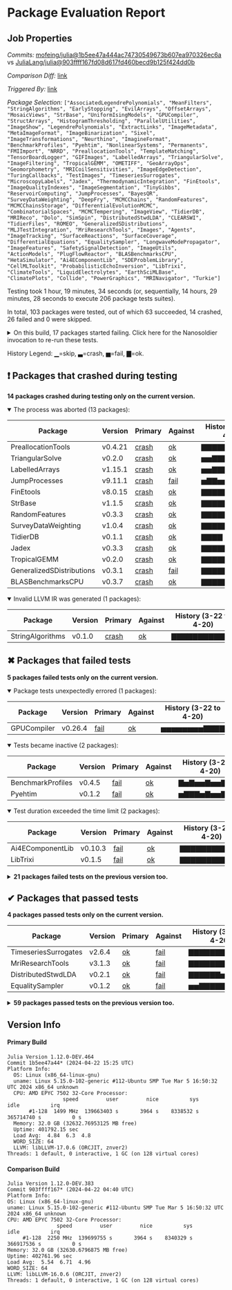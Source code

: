 # Package Evaluation Report

## Job Properties

*Commits:* [mofeing/julia@1b5ee47a444ac74730549673b607ea970326ec6a](https://github.com/mofeing/julia/commit/1b5ee47a444ac74730549673b607ea970326ec6a) vs [JuliaLang/julia@903ffff167fd08d617fd460becd9b125f424dd0b](https://github.com/JuliaLang/julia/commit/903ffff167fd08d617fd460becd9b125f424dd0b)

*Comparison Diff:* [link](https://github.com/JuliaLang/julia/compare/903ffff167fd08d617fd460becd9b125f424dd0b...mofeing/julia:1b5ee47a444ac74730549673b607ea970326ec6a)

*Triggered By:* [link](https://github.com/JuliaLang/julia/pull/53070#issuecomment-2070687280)

*Package Selection:* `["AssociatedLegendrePolynomials", "MeanFilters", "StringAlgorithms", "EarlyStopping", "EvilArrays", "OffsetArrays", "MosaicViews", "StrBase", "UniformIsingModels", "GPUCompiler", "StructArrays", "HistogramThresholding", "ParallelUtilities", "ImageShow", "LegendrePolynomials", "ExtractLinks", "ImageMetadata", "MetaImageFormat", "ImageBinarization", "Sixel", "ImageTransformations", "Neurthino", "ImagineFormat", "BenchmarkProfiles", "Pyehtim", "NonlinearSystems", "Permanents", "FMIImport", "NRRD", "PreallocationTools", "TemplateMatching", "TensorBoardLogger", "GIFImages", "LabelledArrays", "TriangularSolve", "ImageFiltering", "TropicalGEMM", "OMETIFF", "GeoArrayOps", "Geomorphometry", "MRICoilSensitivities", "ImageEdgeDetection", "TuringCallbacks", "TestImages", "TimeseriesSurrogates", "MicroscopyLabels", "Jadex", "ThermodynamicIntegration", "FinEtools", "ImageQualityIndexes", "ImageSegmentation", "TinyGibbs", "ReservoirComputing", "JumpProcesses", "BayesQR", "SurveyDataWeighting", "DeepFry", "MCMCChains", "RandomFeatures", "MCMCChainsStorage", "DifferentialEvolutionMCMC", "CombinatorialSpaces", "MCMCTempering", "ImageView", "TidierDB", "MRIReco", "Dolo", "SimSpin", "DistributedStwdLDA", "CLEARSWI", "TidierFiles", "ROMEO", "GeneralizedSDistributions", "MLJTestIntegration", "MriResearchTools", "Images", "Agents", "ImageTracking", "SurfaceReactions", "SurfaceCoverage", "DifferentialEquations", "EqualitySampler", "LongwaveModePropagator", "ImageFeatures", "SafetySignalDetection", "ImageUtils", "ActionModels", "PlugFlowReactor", "BLASBenchmarksCPU", "HetaSimulator", "Ai4EComponentLib", "SDEProblemLibrary", "CellMLToolkit", "ProbabilisticEchoInversion", "LibTrixi", "ClimateTools", "LiquidElectrolytes", "EarthSciMLBase", "ClimatePlots", "Collide", "PowerGraphics", "MRINavigator", "Turkie"]`

Testing took 1 hour, 19 minutes, 34 seconds (or, sequentially, 14 hours, 29 minutes, 28 seconds to execute 206 package tests suites).

In total, 103 packages were tested, out of which 63 succeeded, 14 crashed, 26 failed and 0 were skipped.


<details><summary>On this build, 17 packages started failing. Click here for the Nanosoldier invocation to re-run these tests.</summary>
<p>

```
@nanosoldier `runtests(["StringAlgorithms", "TriangularSolve", "Pyehtim", "GPUCompiler", "SurveyDataWeighting", "TidierDB", "StrBase", "Jadex", "TropicalGEMM", "BenchmarkProfiles", "LabelledArrays", "RandomFeatures", "FinEtools", "PreallocationTools", "BLASBenchmarksCPU", "Ai4EComponentLib", "LibTrixi"])`
```

</p>
</details>


History Legend: ▁=skip, ▃=crash, ▅=fail, ▇=ok.

## ❗ Packages that crashed during testing

**14 packages crashed during testing only on the current version.**

<details open><summary>The process was aborted (13 packages):</summary>
<p>


| Package | Version | Primary | Against | History (3-22 to 4-20) |
| ------- | ------- | ------- | ------- | ------- |
| PreallocationTools | v0.4.21 | [crash](https://s3.amazonaws.com/julialang-reports/nanosoldier/pkgeval/by_hash/1b5ee47_vs_903ffff/PreallocationTools.primary.log) | [ok](https://s3.amazonaws.com/julialang-reports/nanosoldier/pkgeval/by_hash/1b5ee47_vs_903ffff/PreallocationTools.against.log) | <span class="history">▇▇▇▇▇▇▇▇▇▇▇▇</span> |
| TriangularSolve | v0.2.0 | [crash](https://s3.amazonaws.com/julialang-reports/nanosoldier/pkgeval/by_hash/1b5ee47_vs_903ffff/TriangularSolve.primary.log) | [ok](https://s3.amazonaws.com/julialang-reports/nanosoldier/pkgeval/by_hash/1b5ee47_vs_903ffff/TriangularSolve.against.log) | <span class="history">▅▅▇▇▇▇▇▇▇▇▇▇</span> |
| LabelledArrays | v1.15.1 | [crash](https://s3.amazonaws.com/julialang-reports/nanosoldier/pkgeval/by_hash/1b5ee47_vs_903ffff/LabelledArrays.primary.log) | [ok](https://s3.amazonaws.com/julialang-reports/nanosoldier/pkgeval/by_hash/1b5ee47_vs_903ffff/LabelledArrays.against.log) | <span class="history">▅▅▇▇▇▇▇▇▇▇▇▇</span> |
| JumpProcesses | v9.11.1 | [crash](https://s3.amazonaws.com/julialang-reports/nanosoldier/pkgeval/by_hash/1b5ee47_vs_903ffff/JumpProcesses.primary.log) | [fail](https://s3.amazonaws.com/julialang-reports/nanosoldier/pkgeval/by_hash/1b5ee47_vs_903ffff/JumpProcesses.against.log) | <span class="history">▅▇▇▅▅▇▇▇▇▇▇▇</span> |
| FinEtools | v8.0.15 | [crash](https://s3.amazonaws.com/julialang-reports/nanosoldier/pkgeval/by_hash/1b5ee47_vs_903ffff/FinEtools.primary.log) | [ok](https://s3.amazonaws.com/julialang-reports/nanosoldier/pkgeval/by_hash/1b5ee47_vs_903ffff/FinEtools.against.log) | <span class="history">▇▇▇▇▇▇▇▇▇▇▇▇</span> |
| StrBase | v1.1.5 | [crash](https://s3.amazonaws.com/julialang-reports/nanosoldier/pkgeval/by_hash/1b5ee47_vs_903ffff/StrBase.primary.log) | [ok](https://s3.amazonaws.com/julialang-reports/nanosoldier/pkgeval/by_hash/1b5ee47_vs_903ffff/StrBase.against.log) | <span class="history">▇▇▇▇▇▇▇▇▇▇▇▇</span> |
| RandomFeatures | v0.3.3 | [crash](https://s3.amazonaws.com/julialang-reports/nanosoldier/pkgeval/by_hash/1b5ee47_vs_903ffff/RandomFeatures.primary.log) | [ok](https://s3.amazonaws.com/julialang-reports/nanosoldier/pkgeval/by_hash/1b5ee47_vs_903ffff/RandomFeatures.against.log) | <span class="history">▇▇▇▇▇▇▇▇▇▇▇▇</span> |
| SurveyDataWeighting | v1.0.4 | [crash](https://s3.amazonaws.com/julialang-reports/nanosoldier/pkgeval/by_hash/1b5ee47_vs_903ffff/SurveyDataWeighting.primary.log) | [ok](https://s3.amazonaws.com/julialang-reports/nanosoldier/pkgeval/by_hash/1b5ee47_vs_903ffff/SurveyDataWeighting.against.log) | <span class="history">▇▇▇▇▇▇▇▇▇▇▇▇</span> |
| TidierDB | v0.1.1 | [crash](https://s3.amazonaws.com/julialang-reports/nanosoldier/pkgeval/by_hash/1b5ee47_vs_903ffff/TidierDB.primary.log) | [ok](https://s3.amazonaws.com/julialang-reports/nanosoldier/pkgeval/by_hash/1b5ee47_vs_903ffff/TidierDB.against.log) | <span class="history">▇▇▇▇</span> |
| Jadex | v0.3.3 | [crash](https://s3.amazonaws.com/julialang-reports/nanosoldier/pkgeval/by_hash/1b5ee47_vs_903ffff/Jadex.primary.log) | [ok](https://s3.amazonaws.com/julialang-reports/nanosoldier/pkgeval/by_hash/1b5ee47_vs_903ffff/Jadex.against.log) | <span class="history">▇▇▇▇▇▇▅▅▇▇▇▇</span> |
| TropicalGEMM | v0.2.0 | [crash](https://s3.amazonaws.com/julialang-reports/nanosoldier/pkgeval/by_hash/1b5ee47_vs_903ffff/TropicalGEMM.primary.log) | [ok](https://s3.amazonaws.com/julialang-reports/nanosoldier/pkgeval/by_hash/1b5ee47_vs_903ffff/TropicalGEMM.against.log) | <span class="history">▇▇▇▇▇▇▇▇▇▇▇▇</span> |
| GeneralizedSDistributions | v0.3.1 | [crash](https://s3.amazonaws.com/julialang-reports/nanosoldier/pkgeval/by_hash/1b5ee47_vs_903ffff/GeneralizedSDistributions.primary.log) | [fail](https://s3.amazonaws.com/julialang-reports/nanosoldier/pkgeval/by_hash/1b5ee47_vs_903ffff/GeneralizedSDistributions.against.log) | <span class="history">▇▇▇▇▇▇▇▇▇▇▇▇</span> |
| BLASBenchmarksCPU | v0.3.7 | [crash](https://s3.amazonaws.com/julialang-reports/nanosoldier/pkgeval/by_hash/1b5ee47_vs_903ffff/BLASBenchmarksCPU.primary.log) | [ok](https://s3.amazonaws.com/julialang-reports/nanosoldier/pkgeval/by_hash/1b5ee47_vs_903ffff/BLASBenchmarksCPU.against.log) | <span class="history">▇▇▇▇▇▇▇▇▇▇▇▇</span> |

</p>
</details>

<details open><summary>Invalid LLVM IR was generated (1 packages):</summary>
<p>


| Package | Version | Primary | Against | History (3-22 to 4-20) |
| ------- | ------- | ------- | ------- | ------- |
| StringAlgorithms | v0.1.0 | [crash](https://s3.amazonaws.com/julialang-reports/nanosoldier/pkgeval/by_hash/1b5ee47_vs_903ffff/StringAlgorithms.primary.log) | [ok](https://s3.amazonaws.com/julialang-reports/nanosoldier/pkgeval/by_hash/1b5ee47_vs_903ffff/StringAlgorithms.against.log) | <span class="history">▇▇▇▇▇▇▇▇▇▇▇▇</span> |

</p>
</details>


## ✖ Packages that failed tests

**5 packages failed tests only on the current version.**

<details open><summary>Package tests unexpectedly errored (1 packages):</summary>
<p>


| Package | Version | Primary | Against | History (3-22 to 4-20) |
| ------- | ------- | ------- | ------- | ------- |
| GPUCompiler | v0.26.4 | [fail](https://s3.amazonaws.com/julialang-reports/nanosoldier/pkgeval/by_hash/1b5ee47_vs_903ffff/GPUCompiler.primary.log) | [ok](https://s3.amazonaws.com/julialang-reports/nanosoldier/pkgeval/by_hash/1b5ee47_vs_903ffff/GPUCompiler.against.log) | <span class="history">▅▅▅▅▅▅▅▅▇▇▇▇</span> |

</p>
</details>

<details open><summary>Tests became inactive (2 packages):</summary>
<p>


| Package | Version | Primary | Against | History (3-22 to 4-20) |
| ------- | ------- | ------- | ------- | ------- |
| BenchmarkProfiles | v0.4.5 | [fail](https://s3.amazonaws.com/julialang-reports/nanosoldier/pkgeval/by_hash/1b5ee47_vs_903ffff/BenchmarkProfiles.primary.log) | [ok](https://s3.amazonaws.com/julialang-reports/nanosoldier/pkgeval/by_hash/1b5ee47_vs_903ffff/BenchmarkProfiles.against.log) | <span class="history">▇▅▇▅▅▇▅▅▇▅▇▅</span> |
| Pyehtim | v0.1.2 | [fail](https://s3.amazonaws.com/julialang-reports/nanosoldier/pkgeval/by_hash/1b5ee47_vs_903ffff/Pyehtim.primary.log) | [ok](https://s3.amazonaws.com/julialang-reports/nanosoldier/pkgeval/by_hash/1b5ee47_vs_903ffff/Pyehtim.against.log) | <span class="history">▅▇▇▇▅▇▅▅▇▇▇▅</span> |

</p>
</details>

<details open><summary>Test duration exceeded the time limit (2 packages):</summary>
<p>


| Package | Version | Primary | Against | History (3-22 to 4-20) |
| ------- | ------- | ------- | ------- | ------- |
| Ai4EComponentLib | v0.10.3 | [fail](https://s3.amazonaws.com/julialang-reports/nanosoldier/pkgeval/by_hash/1b5ee47_vs_903ffff/Ai4EComponentLib.primary.log) | [ok](https://s3.amazonaws.com/julialang-reports/nanosoldier/pkgeval/by_hash/1b5ee47_vs_903ffff/Ai4EComponentLib.against.log) | <span class="history">▇▇▇▇▇▇▇▇▇▇▇▇</span> |
| LibTrixi | v0.1.5 | [fail](https://s3.amazonaws.com/julialang-reports/nanosoldier/pkgeval/by_hash/1b5ee47_vs_903ffff/LibTrixi.primary.log) | [ok](https://s3.amazonaws.com/julialang-reports/nanosoldier/pkgeval/by_hash/1b5ee47_vs_903ffff/LibTrixi.against.log) | <span class="history">▇▇▇▇▇▇▇▇▇▇▇▇</span> |

</p>
</details>

<details><summary><strong>21 packages failed tests on the previous version too.</strong></summary>
<p>

<details open><summary>Package fails to precompile (1 packages):</summary>
<p>


| Package | History (3-22 to 4-20) |
| ------- | ------- |
| [MLJTestIntegration v0.5.0](https://s3.amazonaws.com/julialang-reports/nanosoldier/pkgeval/by_hash/1b5ee47_vs_903ffff/MLJTestIntegration.primary.log) | <span class="history">▇▇▅▇▇▇▇▇▇▇▇▅</span> |

</p>
</details>

<details open><summary>Package has test failures (3 packages):</summary>
<p>


| Package | History (3-22 to 4-20) |
| ------- | ------- |
| [EarlyStopping v0.3.0](https://s3.amazonaws.com/julialang-reports/nanosoldier/pkgeval/by_hash/1b5ee47_vs_903ffff/EarlyStopping.primary.log) | <span class="history">▅▇▇▅▅▇▅▇▅▅▇▅</span> |
| [CombinatorialSpaces v0.6.2](https://s3.amazonaws.com/julialang-reports/nanosoldier/pkgeval/by_hash/1b5ee47_vs_903ffff/CombinatorialSpaces.primary.log) | <span class="history">▇▇▇▇▇▇▅▇▇▇▇▇</span> |
| [SafetySignalDetection v0.0.1](https://s3.amazonaws.com/julialang-reports/nanosoldier/pkgeval/by_hash/1b5ee47_vs_903ffff/SafetySignalDetection.primary.log) | <span class="history">▅▇▇▇▅</span> |

</p>
</details>

<details open><summary>Test duration exceeded the time limit (17 packages):</summary>
<p>


| Package | History (3-22 to 4-20) |
| ------- | ------- |
| [DifferentialEquations v7.13.0](https://s3.amazonaws.com/julialang-reports/nanosoldier/pkgeval/by_hash/1b5ee47_vs_903ffff/DifferentialEquations.primary.log) | <span class="history">▇▇▇▇▇▇▇▇▇▇▇▇</span> |
| [Agents v6.0.9](https://s3.amazonaws.com/julialang-reports/nanosoldier/pkgeval/by_hash/1b5ee47_vs_903ffff/Agents.primary.log) | <span class="history">▅▅▅▅▅▅▅▅▇▅▅▅</span> |
| [SurfaceReactions v0.1.1](https://s3.amazonaws.com/julialang-reports/nanosoldier/pkgeval/by_hash/1b5ee47_vs_903ffff/SurfaceReactions.primary.log) | <span class="history">▇▇▇▇▇▇▇▇▇▇▇▇</span> |
| [EarthSciMLBase v0.8.0](https://s3.amazonaws.com/julialang-reports/nanosoldier/pkgeval/by_hash/1b5ee47_vs_903ffff/EarthSciMLBase.primary.log) | <span class="history">▅▅▅▅▇▅▅▇▇▅▇▅</span> |
| [PowerGraphics v0.17.2](https://s3.amazonaws.com/julialang-reports/nanosoldier/pkgeval/by_hash/1b5ee47_vs_903ffff/PowerGraphics.primary.log) | <span class="history">▅▅▇▇▇▇▅▅▅▇▇▅</span> |
| [ActionModels v0.5.0](https://s3.amazonaws.com/julialang-reports/nanosoldier/pkgeval/by_hash/1b5ee47_vs_903ffff/ActionModels.primary.log) | <span class="history">▇▇▇▇▇▇▇▇▇▇▇▇</span> |
| [PlugFlowReactor v0.1.1](https://s3.amazonaws.com/julialang-reports/nanosoldier/pkgeval/by_hash/1b5ee47_vs_903ffff/PlugFlowReactor.primary.log) | <span class="history">▇▇▇▇▇▇▇▇▇▇▇▇</span> |
| [SDEProblemLibrary v0.1.6](https://s3.amazonaws.com/julialang-reports/nanosoldier/pkgeval/by_hash/1b5ee47_vs_903ffff/SDEProblemLibrary.primary.log) | <span class="history">▇▅▇▇▇▇▅▇▅▇▅▇</span> |
| [ReservoirComputing v0.10.2](https://s3.amazonaws.com/julialang-reports/nanosoldier/pkgeval/by_hash/1b5ee47_vs_903ffff/ReservoirComputing.primary.log) | <span class="history">▇▇▇▇▇▇▇▅▇▇▇▇</span> |
| [LongwaveModePropagator v0.4.1](https://s3.amazonaws.com/julialang-reports/nanosoldier/pkgeval/by_hash/1b5ee47_vs_903ffff/LongwaveModePropagator.primary.log) | <span class="history">▇▇▅▅▅▇▅▅▇▅▅▇</span> |
| [HetaSimulator v0.5.1](https://s3.amazonaws.com/julialang-reports/nanosoldier/pkgeval/by_hash/1b5ee47_vs_903ffff/HetaSimulator.primary.log) | <span class="history">▇▇▇▇▇▇▅▅▇▇▇▇</span> |
| [SurfaceCoverage v0.1.1](https://s3.amazonaws.com/julialang-reports/nanosoldier/pkgeval/by_hash/1b5ee47_vs_903ffff/SurfaceCoverage.primary.log) | <span class="history">▇▇▇▇▇▇▇▇▇▇▇▇</span> |
| [CellMLToolkit v2.11.0](https://s3.amazonaws.com/julialang-reports/nanosoldier/pkgeval/by_hash/1b5ee47_vs_903ffff/CellMLToolkit.primary.log) | <span class="history">▇▇▇▇▇▇▇▇▇▇▇▇</span> |
| [ProbabilisticEchoInversion v0.2.6](https://s3.amazonaws.com/julialang-reports/nanosoldier/pkgeval/by_hash/1b5ee47_vs_903ffff/ProbabilisticEchoInversion.primary.log) | <span class="history">▇▇▇▇▇▇▅▅▇▇▇▇</span> |
| [LiquidElectrolytes v0.2.3](https://s3.amazonaws.com/julialang-reports/nanosoldier/pkgeval/by_hash/1b5ee47_vs_903ffff/LiquidElectrolytes.primary.log) | <span class="history">▅▇▇▅▇▇▇▅▇▇▇▇</span> |
| [Collide v0.1.0](https://s3.amazonaws.com/julialang-reports/nanosoldier/pkgeval/by_hash/1b5ee47_vs_903ffff/Collide.primary.log) | <span class="history">▇▇▇▇▇▇▇▇▇▇▇▇</span> |
| [Turkie v0.1.13](https://s3.amazonaws.com/julialang-reports/nanosoldier/pkgeval/by_hash/1b5ee47_vs_903ffff/Turkie.primary.log) | <span class="history">▇▅▅▇▇▇▇▇▇▇▇▅</span> |

</p>
</details>

</p>
</details>


## ✔ Packages that passed tests

**4 packages passed tests only on the current version.**

| Package | Version | Primary | Against | History (3-22 to 4-20) |
| ------- | ------- | ------- | ------- | ------- |
| TimeseriesSurrogates | v2.6.4 | [ok](https://s3.amazonaws.com/julialang-reports/nanosoldier/pkgeval/by_hash/1b5ee47_vs_903ffff/TimeseriesSurrogates.primary.log) | [fail](https://s3.amazonaws.com/julialang-reports/nanosoldier/pkgeval/by_hash/1b5ee47_vs_903ffff/TimeseriesSurrogates.against.log) | <span class="history">▇▇▇▇▇▇▇▇▇▇▇▇</span> |
| MriResearchTools | v3.1.3 | [ok](https://s3.amazonaws.com/julialang-reports/nanosoldier/pkgeval/by_hash/1b5ee47_vs_903ffff/MriResearchTools.primary.log) | [fail](https://s3.amazonaws.com/julialang-reports/nanosoldier/pkgeval/by_hash/1b5ee47_vs_903ffff/MriResearchTools.against.log) | <span class="history">▇▇▇▇▇▇▇▇▇▇▇▇</span> |
| DistributedStwdLDA | v0.2.1 | [ok](https://s3.amazonaws.com/julialang-reports/nanosoldier/pkgeval/by_hash/1b5ee47_vs_903ffff/DistributedStwdLDA.primary.log) | [fail](https://s3.amazonaws.com/julialang-reports/nanosoldier/pkgeval/by_hash/1b5ee47_vs_903ffff/DistributedStwdLDA.against.log) | <span class="history">▇▇▇▇▇▇▅▅▇▇▇▇</span> |
| EqualitySampler | v0.1.2 | [ok](https://s3.amazonaws.com/julialang-reports/nanosoldier/pkgeval/by_hash/1b5ee47_vs_903ffff/EqualitySampler.primary.log) | [fail](https://s3.amazonaws.com/julialang-reports/nanosoldier/pkgeval/by_hash/1b5ee47_vs_903ffff/EqualitySampler.against.log) | <span class="history">▅▅▇▇▇▇▇▇▇▇▇▇</span> |

<details><summary><strong>59 packages passed tests on the previous version too.</strong></summary>
<p>

| Package | History (3-22 to 4-20) |
| ------- | ------- |
| [OffsetArrays v1.14.0](https://s3.amazonaws.com/julialang-reports/nanosoldier/pkgeval/by_hash/1b5ee47_vs_903ffff/OffsetArrays.primary.log) | <span class="history">▇▇▇▇▇▇▇▇▇▇▇▇</span> |
| [StructArrays v0.6.18](https://s3.amazonaws.com/julialang-reports/nanosoldier/pkgeval/by_hash/1b5ee47_vs_903ffff/StructArrays.primary.log) | <span class="history">▇▇▇▇▇▇▇▇▇▇▇▇</span> |
| [MosaicViews v0.3.4](https://s3.amazonaws.com/julialang-reports/nanosoldier/pkgeval/by_hash/1b5ee47_vs_903ffff/MosaicViews.primary.log) | <span class="history">▇▇▇▇▇▇▇▇▇▇▇▇</span> |
| [ImageMetadata v0.9.9](https://s3.amazonaws.com/julialang-reports/nanosoldier/pkgeval/by_hash/1b5ee47_vs_903ffff/ImageMetadata.primary.log) | <span class="history">▇▇▇▇▇▇▇▇▇▇▇▇</span> |
| [Sixel v0.1.3](https://s3.amazonaws.com/julialang-reports/nanosoldier/pkgeval/by_hash/1b5ee47_vs_903ffff/Sixel.primary.log) | <span class="history">▇▇▇▇▇▇▇▇▇▇▇▇</span> |
| [ImageFiltering v0.7.8](https://s3.amazonaws.com/julialang-reports/nanosoldier/pkgeval/by_hash/1b5ee47_vs_903ffff/ImageFiltering.primary.log) | <span class="history">▇▇▇▇▇▇▇▇▇▇▇▇</span> |
| [ImageTransformations v0.10.1](https://s3.amazonaws.com/julialang-reports/nanosoldier/pkgeval/by_hash/1b5ee47_vs_903ffff/ImageTransformations.primary.log) | <span class="history">▇▇▇▇▇▇▇▇▇▇▇▇</span> |
| [ImageShow v0.3.8](https://s3.amazonaws.com/julialang-reports/nanosoldier/pkgeval/by_hash/1b5ee47_vs_903ffff/ImageShow.primary.log) | <span class="history">▅▅▇▇▇▇▇▇▇▇▇▇</span> |
| [HistogramThresholding v0.3.1](https://s3.amazonaws.com/julialang-reports/nanosoldier/pkgeval/by_hash/1b5ee47_vs_903ffff/HistogramThresholding.primary.log) | <span class="history">▇▇▇▇▇▇▇▇▇▇▇▇</span> |
| [ImageBinarization v0.3.0](https://s3.amazonaws.com/julialang-reports/nanosoldier/pkgeval/by_hash/1b5ee47_vs_903ffff/ImageBinarization.primary.log) | <span class="history">▇▇▇▇▇▇▇▇▇▇▇▇</span> |
| [ImageSegmentation v1.8.2](https://s3.amazonaws.com/julialang-reports/nanosoldier/pkgeval/by_hash/1b5ee47_vs_903ffff/ImageSegmentation.primary.log) | <span class="history">▇▇▇▇▇▇▇▇▇▇▇▇</span> |
| [ImageQualityIndexes v0.3.7](https://s3.amazonaws.com/julialang-reports/nanosoldier/pkgeval/by_hash/1b5ee47_vs_903ffff/ImageQualityIndexes.primary.log) | <span class="history">▅▅▇▇▇▇▇▇▇▇▇▇</span> |
| [Images v0.26.1](https://s3.amazonaws.com/julialang-reports/nanosoldier/pkgeval/by_hash/1b5ee47_vs_903ffff/Images.primary.log) | <span class="history">▅▅▅▅▅▅▇▇▇▇▇▇</span> |
| [MCMCChains v6.0.6](https://s3.amazonaws.com/julialang-reports/nanosoldier/pkgeval/by_hash/1b5ee47_vs_903ffff/MCMCChains.primary.log) | <span class="history">▇▇▇▇▇▇▇▇▇▇▇▇</span> |
| [TestImages v1.8.0](https://s3.amazonaws.com/julialang-reports/nanosoldier/pkgeval/by_hash/1b5ee47_vs_903ffff/TestImages.primary.log) | <span class="history">▅▅▇▇▇▇▇▇▇▇▇▇</span> |
| [TensorBoardLogger v0.1.23](https://s3.amazonaws.com/julialang-reports/nanosoldier/pkgeval/by_hash/1b5ee47_vs_903ffff/TensorBoardLogger.primary.log) | <span class="history">▇▇▇▇▇▇▅▅▇▇▇▇</span> |
| [ImageView v0.12.1](https://s3.amazonaws.com/julialang-reports/nanosoldier/pkgeval/by_hash/1b5ee47_vs_903ffff/ImageView.primary.log) | <span class="history">▇▇▇▇▇▇▇▇▇▇▇▇</span> |
| [LegendrePolynomials v0.4.4](https://s3.amazonaws.com/julialang-reports/nanosoldier/pkgeval/by_hash/1b5ee47_vs_903ffff/LegendrePolynomials.primary.log) | <span class="history">▇▇▇▇▇▇▇▇▇▇▇▇</span> |
| [ROMEO v1.1.2](https://s3.amazonaws.com/julialang-reports/nanosoldier/pkgeval/by_hash/1b5ee47_vs_903ffff/ROMEO.primary.log) | <span class="history">▇▇▇▇▇▇▇▇▇▇▇▇</span> |
| [ParallelUtilities v0.8.6](https://s3.amazonaws.com/julialang-reports/nanosoldier/pkgeval/by_hash/1b5ee47_vs_903ffff/ParallelUtilities.primary.log) | <span class="history">▇▇▇▇▇▇▇▇▇▇▇▅</span> |
| [AssociatedLegendrePolynomials v1.0.1](https://s3.amazonaws.com/julialang-reports/nanosoldier/pkgeval/by_hash/1b5ee47_vs_903ffff/AssociatedLegendrePolynomials.primary.log) | <span class="history">▇▇▇▇▇▇▇▇▇▇▇▇</span> |
| [ImageUtils v0.2.11](https://s3.amazonaws.com/julialang-reports/nanosoldier/pkgeval/by_hash/1b5ee47_vs_903ffff/ImageUtils.primary.log) | <span class="history">▇▇▇▇▇▇▇▇▇▇▇▇</span> |
| [MRICoilSensitivities v0.1.3](https://s3.amazonaws.com/julialang-reports/nanosoldier/pkgeval/by_hash/1b5ee47_vs_903ffff/MRICoilSensitivities.primary.log) | <span class="history">▇▇▇▇▇▇▇▇▇▇▇▇</span> |
| [MRIReco v0.8.1](https://s3.amazonaws.com/julialang-reports/nanosoldier/pkgeval/by_hash/1b5ee47_vs_903ffff/MRIReco.primary.log) | <span class="history">▇▇▇▇▇▇▇▇▇▇▇▇</span> |
| [NRRD v0.6.5](https://s3.amazonaws.com/julialang-reports/nanosoldier/pkgeval/by_hash/1b5ee47_vs_903ffff/NRRD.primary.log) | <span class="history">▇▇▇▇▇▇▇▇▇▇▇▇</span> |
| [FMIImport v0.16.4](https://s3.amazonaws.com/julialang-reports/nanosoldier/pkgeval/by_hash/1b5ee47_vs_903ffff/FMIImport.primary.log) | <span class="history">▇▇▇▇▇▇▇▇▇▇▇▇</span> |
| [Permanents v0.2.0](https://s3.amazonaws.com/julialang-reports/nanosoldier/pkgeval/by_hash/1b5ee47_vs_903ffff/Permanents.primary.log) | <span class="history">▇▇▇▇▇▇▇▇▇▇▇▅</span> |
| [OMETIFF v0.4.5](https://s3.amazonaws.com/julialang-reports/nanosoldier/pkgeval/by_hash/1b5ee47_vs_903ffff/OMETIFF.primary.log) | <span class="history">▇▇▇▇▇▇▇▇▇▇▇▇</span> |
| [ImageEdgeDetection v0.1.8](https://s3.amazonaws.com/julialang-reports/nanosoldier/pkgeval/by_hash/1b5ee47_vs_903ffff/ImageEdgeDetection.primary.log) | <span class="history">▇▇▇▇▇▇▇▇▇▇▇▇</span> |
| [ClimateTools v0.24.1](https://s3.amazonaws.com/julialang-reports/nanosoldier/pkgeval/by_hash/1b5ee47_vs_903ffff/ClimateTools.primary.log) | <span class="history">▇▇▇▇▇▇▅▅▇▇▇▇</span> |
| [EvilArrays v1.0.0](https://s3.amazonaws.com/julialang-reports/nanosoldier/pkgeval/by_hash/1b5ee47_vs_903ffff/EvilArrays.primary.log) | <span class="history">▇▇▇▇▇▇▇▇▇▇▇▇</span> |
| [UniformIsingModels v0.3.0](https://s3.amazonaws.com/julialang-reports/nanosoldier/pkgeval/by_hash/1b5ee47_vs_903ffff/UniformIsingModels.primary.log) | <span class="history">▇▇▇▇▇▇▇▇▇▇▇▇</span> |
| [MetaImageFormat v0.2.4](https://s3.amazonaws.com/julialang-reports/nanosoldier/pkgeval/by_hash/1b5ee47_vs_903ffff/MetaImageFormat.primary.log) | <span class="history">▇▇▇▇▇▇▇▇▇▇▇▇</span> |
| [NonlinearSystems v0.1.2](https://s3.amazonaws.com/julialang-reports/nanosoldier/pkgeval/by_hash/1b5ee47_vs_903ffff/NonlinearSystems.primary.log) | <span class="history">▇▇▇▇▇▇▇▇▃▇▇▇</span> |
| [ImagineFormat v1.3.0](https://s3.amazonaws.com/julialang-reports/nanosoldier/pkgeval/by_hash/1b5ee47_vs_903ffff/ImagineFormat.primary.log) | <span class="history">▇▇▇▇▇▇▇▇▇▇▇▇</span> |
| [ExtractLinks v1.0.0](https://s3.amazonaws.com/julialang-reports/nanosoldier/pkgeval/by_hash/1b5ee47_vs_903ffff/ExtractLinks.primary.log) | <span class="history">▇▇▇▇▇▇▇▇▇▅▇▅</span> |
| [GeoArrayOps v0.5.3](https://s3.amazonaws.com/julialang-reports/nanosoldier/pkgeval/by_hash/1b5ee47_vs_903ffff/GeoArrayOps.primary.log) | <span class="history">▇▇▇▇▇▇▇▇▇▇▇▇</span> |
| [Geomorphometry v0.6.0](https://s3.amazonaws.com/julialang-reports/nanosoldier/pkgeval/by_hash/1b5ee47_vs_903ffff/Geomorphometry.primary.log) | <span class="history">▇▇▇▇▇▇▇▇▇▇▇▇</span> |
| [TemplateMatching v0.1.2](https://s3.amazonaws.com/julialang-reports/nanosoldier/pkgeval/by_hash/1b5ee47_vs_903ffff/TemplateMatching.primary.log) | <span class="history">▇▇▇▇▇▇▇▇▇▇▇▇</span> |
| [MicroscopyLabels v0.1.1](https://s3.amazonaws.com/julialang-reports/nanosoldier/pkgeval/by_hash/1b5ee47_vs_903ffff/MicroscopyLabels.primary.log) | <span class="history">▇▇▇▇▇▇▇▇▇▇▇▇</span> |
| [MeanFilters v0.1.0](https://s3.amazonaws.com/julialang-reports/nanosoldier/pkgeval/by_hash/1b5ee47_vs_903ffff/MeanFilters.primary.log) | <span class="history">▇▇▇▇▇▇▇▇▇▇▇▇</span> |
| [Neurthino v1.0.1](https://s3.amazonaws.com/julialang-reports/nanosoldier/pkgeval/by_hash/1b5ee47_vs_903ffff/Neurthino.primary.log) | <span class="history">▇▇▇▇▇▇▇▇▇▇▇▇</span> |
| [BayesQR v0.1.0](https://s3.amazonaws.com/julialang-reports/nanosoldier/pkgeval/by_hash/1b5ee47_vs_903ffff/BayesQR.primary.log) | <span class="history">▇▇▇▇▇▇▇▇▇▇▇▇</span> |
| [MCMCChainsStorage v0.1.3](https://s3.amazonaws.com/julialang-reports/nanosoldier/pkgeval/by_hash/1b5ee47_vs_903ffff/MCMCChainsStorage.primary.log) | <span class="history">▇▇▇▇▇▇▇▇▇▇▇▇</span> |
| [TinyGibbs v0.0.1](https://s3.amazonaws.com/julialang-reports/nanosoldier/pkgeval/by_hash/1b5ee47_vs_903ffff/TinyGibbs.primary.log) | <span class="history">▇▇▇▇▇▇▇▇▇▇▇▇</span> |
| [GIFImages v0.1.0](https://s3.amazonaws.com/julialang-reports/nanosoldier/pkgeval/by_hash/1b5ee47_vs_903ffff/GIFImages.primary.log) | <span class="history">▇▇▇▇▇▇▇▇▇▇▇▇</span> |
| [DeepFry v0.1.0](https://s3.amazonaws.com/julialang-reports/nanosoldier/pkgeval/by_hash/1b5ee47_vs_903ffff/DeepFry.primary.log) | <span class="history">▇▇▇▇▇▇▇▇▇▇▇▇</span> |
| [TuringCallbacks v0.4.0](https://s3.amazonaws.com/julialang-reports/nanosoldier/pkgeval/by_hash/1b5ee47_vs_903ffff/TuringCallbacks.primary.log) | <span class="history">▇▇▇▇▇▇▇▇▇▇▇▇</span> |
| [ThermodynamicIntegration v0.2.6](https://s3.amazonaws.com/julialang-reports/nanosoldier/pkgeval/by_hash/1b5ee47_vs_903ffff/ThermodynamicIntegration.primary.log) | <span class="history">▅▅▅▇▇▇▇▅▅▇▇▅</span> |
| [SimSpin v1.0.5](https://s3.amazonaws.com/julialang-reports/nanosoldier/pkgeval/by_hash/1b5ee47_vs_903ffff/SimSpin.primary.log) | <span class="history">▇▇▇▇▇▇▇▇▇▇▇▇</span> |
| [DifferentialEvolutionMCMC v0.7.8](https://s3.amazonaws.com/julialang-reports/nanosoldier/pkgeval/by_hash/1b5ee47_vs_903ffff/DifferentialEvolutionMCMC.primary.log) | <span class="history">▅▇▇▇▇▇▇▇▇▇▇▇</span> |
| [MCMCTempering v0.3.2](https://s3.amazonaws.com/julialang-reports/nanosoldier/pkgeval/by_hash/1b5ee47_vs_903ffff/MCMCTempering.primary.log) | <span class="history">▅▇▅▅▅▇▇▇▇▇▇▇</span> |
| [Dolo v0.4.4](https://s3.amazonaws.com/julialang-reports/nanosoldier/pkgeval/by_hash/1b5ee47_vs_903ffff/Dolo.primary.log) | <span class="history">▇▇▇▇▇▇▇▇▇▇▇▇</span> |
| [ImageFeatures v0.5.2](https://s3.amazonaws.com/julialang-reports/nanosoldier/pkgeval/by_hash/1b5ee47_vs_903ffff/ImageFeatures.primary.log) | <span class="history">▇▇▇▇▇▇▇▇▇▇▇▇</span> |
| [TidierFiles v0.1.1](https://s3.amazonaws.com/julialang-reports/nanosoldier/pkgeval/by_hash/1b5ee47_vs_903ffff/TidierFiles.primary.log) | <span class="history">▇▅</span> |
| [ImageTracking v0.3.0](https://s3.amazonaws.com/julialang-reports/nanosoldier/pkgeval/by_hash/1b5ee47_vs_903ffff/ImageTracking.primary.log) | <span class="history">▇▇▇▇▇▇▇▇▇▇▇▇</span> |
| [CLEARSWI v1.3.1](https://s3.amazonaws.com/julialang-reports/nanosoldier/pkgeval/by_hash/1b5ee47_vs_903ffff/CLEARSWI.primary.log) | <span class="history">▇▇▇▇▇▇▇▇▇▇▇▇</span> |
| [ClimatePlots v0.5.0](https://s3.amazonaws.com/julialang-reports/nanosoldier/pkgeval/by_hash/1b5ee47_vs_903ffff/ClimatePlots.primary.log) | <span class="history">▇▇▇▇▇▇▅▅▇▇▇▇</span> |
| [MRINavigator v0.0.1](https://s3.amazonaws.com/julialang-reports/nanosoldier/pkgeval/by_hash/1b5ee47_vs_903ffff/MRINavigator.primary.log) | <span class="history">▇▇▇▇▇▇▅▅▇▇▇▇</span> |

</p>
</details>


## Version Info

#### Primary Build

```
Julia Version 1.12.0-DEV.464
Commit 1b5ee47a44* (2024-04-22 15:25 UTC)
Platform Info:
  OS: Linux (x86_64-linux-gnu)
  uname: Linux 5.15.0-102-generic #112-Ubuntu SMP Tue Mar 5 16:50:32 UTC 2024 x86_64 unknown
  CPU: AMD EPYC 7502 32-Core Processor: 
                  speed         user         nice          sys         idle          irq
       #1-128  1499 MHz  139663403 s       3964 s    8338532 s  365714740 s          0 s
  Memory: 32.0 GB (32632.76953125 MB free)
  Uptime: 401792.15 sec
  Load Avg:  4.84  6.3  4.8
  WORD_SIZE: 64
  LLVM: libLLVM-17.0.6 (ORCJIT, znver2)
Threads: 1 default, 0 interactive, 1 GC (on 128 virtual cores)

```

  #### Comparison Build

  ```
Julia Version 1.12.0-DEV.383
Commit 903ffff167* (2024-04-22 04:40 UTC)
Platform Info:
  OS: Linux (x86_64-linux-gnu)
  uname: Linux 5.15.0-102-generic #112-Ubuntu SMP Tue Mar 5 16:50:32 UTC 2024 x86_64 unknown
  CPU: AMD EPYC 7502 32-Core Processor: 
                  speed         user         nice          sys         idle          irq
       #1-128  2250 MHz  139699755 s       3964 s    8340329 s  366917536 s          0 s
  Memory: 32.0 GB (32630.6796875 MB free)
  Uptime: 402761.96 sec
  Load Avg:  5.54  6.71  4.96
  WORD_SIZE: 64
  LLVM: libLLVM-16.0.6 (ORCJIT, znver2)
Threads: 1 default, 0 interactive, 1 GC (on 128 virtual cores)

  ```
  <!-- Generated on 2024-04-22T23:01:38.470 -->
